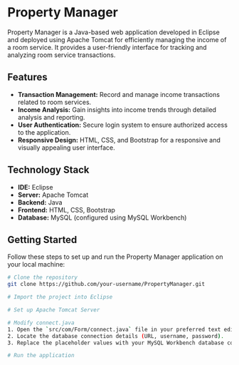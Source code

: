 # Property Manager

Property Manager is a Java-based web application developed in Eclipse and deployed using Apache Tomcat for efficiently managing the income of a room service. It provides a user-friendly interface for tracking and analyzing room service transactions.

## Features

- **Transaction Management:** Record and manage income transactions related to room services.
- **Income Analysis:** Gain insights into income trends through detailed analysis and reporting.
- **User Authentication:** Secure login system to ensure authorized access to the application.
- **Responsive Design:** HTML, CSS, and Bootstrap for a responsive and visually appealing user interface.

## Technology Stack

- **IDE:** Eclipse
- **Server:** Apache Tomcat
- **Backend:** Java
- **Frontend:** HTML, CSS, Bootstrap
- **Database:** MySQL (configured using MySQL Workbench)

## Getting Started

Follow these steps to set up and run the Property Manager application on your local machine:

```bash
# Clone the repository
git clone https://github.com/your-username/PropertyManager.git

# Import the project into Eclipse

# Set up Apache Tomcat Server

# Modify connect.java
1. Open the `src/com/Form/connect.java` file in your preferred text editor.
2. Locate the database connection details (URL, username, password).
3. Replace the placeholder values with your MySQL Workbench database configuration.

# Run the application

